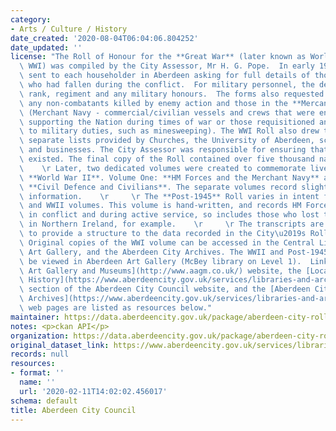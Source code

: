 ```yaml
---
category:
- Arts / Culture / History
date_created: '2020-08-04T06:04:06.804252'
date_updated: ''
license: "The Roll of Honour for the **Great War** (later known as World War I or\
  \ WWI) was compiled by the City Assessor, Mr H. G. Pope.  In early 1925, forms were\
  \ sent to each householder in Aberdeen asking for full details of those relatives\
  \ who had fallen during the conflict.  For military personnel, the details included\
  \ rank, regiment and any military honours.  The forms also requested details of\
  \ any non-combatants killed by enemy action and those in the **Mercantile Marine**\
  \ (Merchant Navy - commercial/civilian vessels and crews that were engaged in activity\
  \ supporting the Nation during times of war or those requisitioned and reassigned\
  \ to military duties, such as minesweeping). The WWI Roll also drew together many\
  \ separate lists provided by Churches, the University of Aberdeen, schools, guilds\
  \ and businesses. The City Assessor was responsible for ensuring that no duplications\
  \ existed. The final copy of the Roll contained over five thousand names.   \r \
  \    \r Later, two dedicated volumes were created to commemorate lives lost during\
  \ **World War II**. Volume One: **HM Forces and the Merchant Navy** and Volume Two:\
  \ **Civil Defence and Civilians**. The separate volumes record slightly different\
  \ information.    \r     \r The **Post-1945** Roll varies in intent from the WWI\
  \ and WWII volumes. This volume is hand-written, and records HM Forces lives lost\
  \ in conflict and during active service, so includes those who lost their lives\
  \ in Northern Ireland, for example.    \r     \r The transcripts are an attempt\
  \ to provide a structure to the data recorded in the City\u2019s Rolls of Honour.\
  \ Original copies of the WWI volume can be accessed in the Central Library, Aberdeen\
  \ Art Gallery, and the Aberdeen City Archives. The WWII and Post-1945 volumes can\
  \ be viewed in Aberdeen Art Gallery (McBey library on Level 1).  Links to the [Aberdeen\
  \ Art Gallery and Museums](http://www.aagm.co.uk/) website, the [Local and Family\
  \ History](https://www.aberdeencity.gov.uk/services/libraries-and-archives/local-and-family-history)\
  \ section of the Aberdeen City Council website, and the [Aberdeen City and Aberdeenshire\
  \ Archives](https://www.aberdeencity.gov.uk/services/libraries-and-archives/aberdeen-city-and-aberdeenshire-archives)\
  \ web pages are listed as resources below."
maintainer: https://data.aberdeencity.gov.uk/package/aberdeen-city-rolls-of-honour
notes: <p>ckan API</p>
organization: https://data.aberdeencity.gov.uk/package/aberdeen-city-rolls-of-honour
original_dataset_link: https://www.aberdeencity.gov.uk/services/libraries-and-archives/local-and-family-history
records: null
resources:
- format: ''
  name: ''
  url: '2020-02-11T14:02:02.456017'
schema: default
title: Aberdeen City Council
---
```

